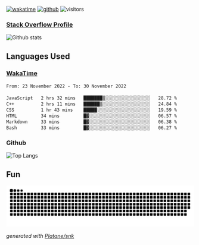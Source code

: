 [![wakatime](https://wakatime.com/badge/user/82c377cd-a54c-404c-b7df-177b313ca539.svg)](https://wakatime.com/@82c377cd-a54c-404c-b7df-177b313ca539)
[![github](https://img.shields.io/github/followers/xinthose?logo=github&style=plastic)](https://github.com/alanhamlett?tab=followers)
![visitors](https://visitor-badge.glitch.me/badge?page_id=xinthose&left_color=green&right_color=red)
### [Stack Overflow Profile](https://stackoverflow.com/users/4056146/xinthose)

![Github stats](https://github-readme-stats.vercel.app/api?username=xinthose&show_icons=true&theme=radical&count_private=true)

## Languages Used

### [WakaTime](https://wakatime.com/)
<!--START_SECTION:waka-->

```text
From: 23 November 2022 - To: 30 November 2022

JavaScript   2 hrs 32 mins   ███████▒░░░░░░░░░░░░░░░░░   28.72 %
C++          2 hrs 11 mins   ██████▒░░░░░░░░░░░░░░░░░░   24.84 %
CSS          1 hr 43 mins    █████░░░░░░░░░░░░░░░░░░░░   19.59 %
HTML         34 mins         █▓░░░░░░░░░░░░░░░░░░░░░░░   06.57 %
Markdown     33 mins         █▓░░░░░░░░░░░░░░░░░░░░░░░   06.38 %
Bash         33 mins         █▓░░░░░░░░░░░░░░░░░░░░░░░   06.27 %
```

<!--END_SECTION:waka-->

### Github

![Top Langs](https://github-readme-stats.vercel.app/api/top-langs/?username=xinthose)

## Fun
![github contribution grid snake animation](https://raw.githubusercontent.com/xinthose/xinthose/output/github-contribution-grid-snake.svg)

_generated with [Platane/snk](https://github.com/Platane/snk)_
